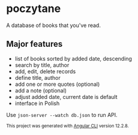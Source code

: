 # poczytane

A database of books that you've read.

## Major features

- list of books sorted by added date, descending
- search by title, author
- add, edit, delete records
- define title, author
- add one or more quotes (optional)
- add a note (optional)
- adjust added date, current date is default
- interface in Polish

Use `json-server --watch db.json` to run API.

<small>This project was generated with [Angular CLI](https://github.com/angular/angular-cli) version 12.2.8.</small>
